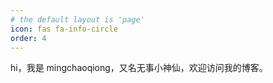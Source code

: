 ```yaml
---
# the default layout is 'page'
icon: fas fa-info-circle
order: 4
---
```


hi，我是 mingchaoqiong，又名无事小神仙，欢迎访问我的博客。




